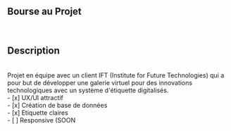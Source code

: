 ## Bourse au Projet
<br/>

## Description
<br />
Projet en équipe avec un client IFT (Institute for Future Technologies) qui a pour but de développer une galerie virtuel pour des innovations technologiques avec un système d'étiquette digitalisés.
<br/>
- [x] UX/UI attractif
<br/>
- [x] Création de base de données
<br/>
- [x] Etiquette claires
<br/>
- [ ] Responsive (SOON
